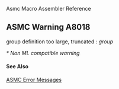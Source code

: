 Asmc Macro Assembler Reference

## ASMC Warning A8018

group definition too large, truncated : _group_

_* Non ML compatible warning_

#### See Also

[ASMC Error Messages](readme.md)